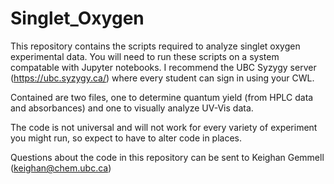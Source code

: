 # Singlet_Oxygen
This repository contains the scripts required to analyze singlet oxygen experimental data. You will need to run these scripts on a system compatable with Jupyter notebooks. I recommend the UBC Syzygy server (https://ubc.syzygy.ca/) where every student can sign in using your CWL. 

Contained are two files, one to determine quantum yield (from HPLC data and absorbances) and one to visually analyze UV-Vis data. 

The code is not universal and will not work for every variety of experiment you might run, so expect to have to alter code in places. 

Questions about the code in this repository can be sent to Keighan Gemmell (keighan@chem.ubc.ca)
